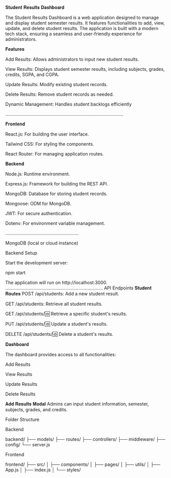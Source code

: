𝐒𝐭𝐮𝐝𝐞𝐧𝐭 𝐑𝐞𝐬𝐮𝐥𝐭𝐬 𝐃𝐚𝐬𝐡𝐛𝐨𝐚𝐫𝐝

The Student Results Dashboard is a web application designed to manage and display student semester results. It features functionalities to add, view, update, and delete student results. The application is built with a modern tech stack, ensuring a seamless and user-friendly experience for administrators.

𝐅𝐞𝐚𝐭𝐮𝐫𝐞𝐬

Add Results: Allows administrators to input new student results.

View Results: Displays student semester results, including subjects, grades, credits, SGPA, and CGPA.

Update Results: Modify existing student records.

Delete Results: Remove student records as needed.

Dynamic Management: Handles student backlogs efficiently

............................................................................................


𝐅𝐫𝐨𝐧𝐭𝐞𝐧𝐝

React.js: For building the user interface.

Tailwind CSS: For styling the components.

React Router: For managing application routes.

𝐁𝐚𝐜𝐤𝐞𝐧𝐝

Node.js: Runtime environment.

Express.js: Framework for building the REST API.

MongoDB: Database for storing student records.

Mongoose: ODM for MongoDB.

JWT: For secure authentication.

Dotenv: For environment variable management.

.........................................................

MongoDB (local or cloud instance)

Backend Setup


Start the development server:

npm start

The application will run on http://localhost:3000.
............................................................................
API Endpoints
𝐒𝐭𝐮𝐝𝐞𝐧𝐭 𝐑𝐨𝐮𝐭𝐞𝐬
POST /api/students: Add a new student result.

GET /api/students: Retrieve all student results.

GET /api/students/:id: Retrieve a specific student's results.

PUT /api/students/:id: Update a student's results.

DELETE /api/students/:id: Delete a student's results.



𝐃𝐚𝐬𝐡𝐛𝐨𝐚𝐫𝐝

The dashboard provides access to all functionalities:

Add Results

View Results

Update Results

Delete Results



 𝐀𝐝𝐝 𝐑𝐞𝐬𝐮𝐥𝐭𝐬 𝐌𝐨𝐝𝐚𝐥
Admins can input student information, semester, subjects, grades, and credits.

Folder Structure

Backend

backend/
├── models/
├── routes/
├── controllers/
├── middleware/
├── config/
└── server.js

Frontend

frontend/
├── src/
│   ├── components/
│   ├── pages/
│   ├── utils/
│   ├── App.js
│   ├── index.js
│   └── styles/
